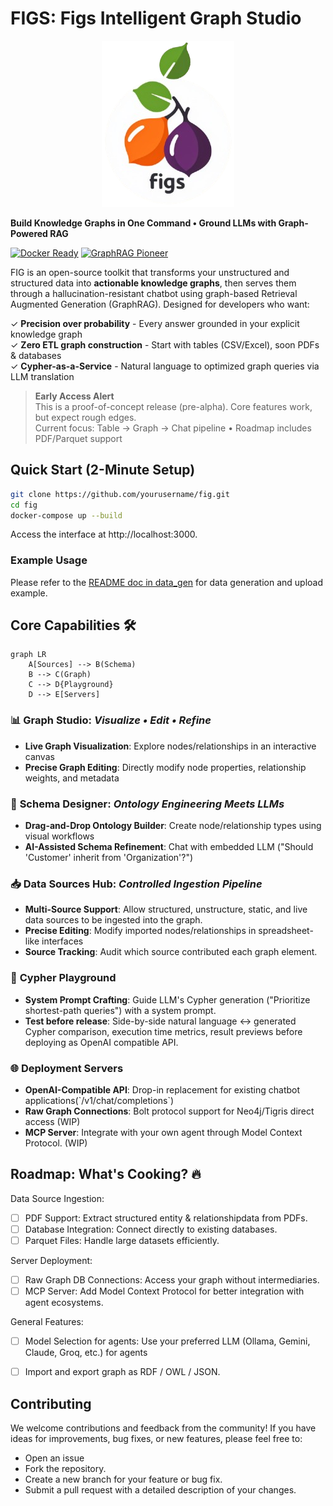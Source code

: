 # FIGS: Figs Intelligent Graph Studio

<p align="center">
  <img src="https://raw.githubusercontent.com/zhileiz/figs/refs/heads/main/public/figs-logo.png" alt="FIG Logo">
</p>

**Build Knowledge Graphs in One Command • Ground LLMs with Graph-Powered RAG**

[![Docker Ready](https://img.shields.io/badge/Docker-Ready-2496ED?logo=docker)](https://hub.docker.com/)
[![GraphRAG Pioneer](https://img.shields.io/badge/GraphRAG-Pioneer-FF6F61)](https://arxiv.org/abs/2403.14956)

FIG is an open-source toolkit that transforms your unstructured and structured data into **actionable knowledge graphs**, then serves them through a hallucination-resistant chatbot using graph-based Retrieval Augmented Generation (GraphRAG). Designed for developers who want:

✓ **Precision over probability** - Every answer grounded in your explicit knowledge graph  
✓ **Zero ETL graph construction** - Start with tables (CSV/Excel), soon PDFs & databases  
✓ **Cypher-as-a-Service** - Natural language to optimized graph queries via LLM translation

> **Early Access Alert**  
> This is a proof-of-concept release (pre-alpha). Core features work, but expect rough edges.  
> Current focus: Table → Graph → Chat pipeline • Roadmap includes PDF/Parquet support

## Quick Start (2-Minute Setup)
```bash
git clone https://github.com/yourusername/fig.git
cd fig
docker-compose up --build
```

Access the interface at http://localhost:3000. 

### Example Usage
Please refer to the [README doc in data_gen](https://github.com/zhileiz/figs/tree/main/data_gen) for data generation and upload example.

## Core Capabilities 🛠️

```mermaid
graph LR
    A[Sources] --> B(Schema)
    B --> C(Graph)
    C --> D{Playground}
    D --> E[Servers]
```

### 📊 **Graph Studio**: _Visualize • Edit • Refine_  
- **Live Graph Visualization**: Explore nodes/relationships in an interactive canvas  
- **Precise Graph Editing**: Directly modify node properties, relationship weights, and metadata

### 🧠 **Schema Designer**: _Ontology Engineering Meets LLMs_  
- **Drag-and-Drop Ontology Builder**: Create node/relationship types using visual workflows  
- **AI-Assisted Schema Refinement**: Chat with embedded LLM ("Should 'Customer' inherit from 'Organization'?")  

### 📥 **Data Sources Hub**:  _Controlled Ingestion Pipeline_  
- **Multi-Source Support**: Allow structured, unstructure, static, and live data sources to be ingested into the graph.
- **Precise Editing**: Modify imported nodes/relationships in spreadsheet-like interfaces  
- **Source Tracking**: Audit which source contributed each graph element.

### 🤖 **Cypher Playground**  
- **System Prompt Crafting**: Guide LLM's Cypher generation ("Prioritize shortest-path queries") with a system prompt.
- **Test before release**: Side-by-side natural language ↔ generated Cypher comparison, execution time metrics, result previews before deploying as OpenAI compatible API.

### 🌐 **Deployment Servers**  
- **OpenAI-Compatible API**: Drop-in replacement for existing chatbot applications(\`/v1/chat/completions\`)  
- **Raw Graph Connections**: Bolt protocol support for Neo4j/Tigris direct access (WIP)
- **MCP Server**: Integrate with your own agent through Model Context Protocol. (WIP)  


## Roadmap: What's Cooking? 🔥
Data Source Ingestion:
- [ ]  PDF Support: Extract structured entity & relationshipdata from PDFs.
- [ ]  Database Integration: Connect directly to existing databases.
- [ ]  Parquet Files: Handle large datasets efficiently.

Server Deployment:
- [ ]  Raw Graph DB Connections: Access your graph without intermediaries.
- [ ]  MCP Server: Add Model Context Protocol for better integration with agent ecosystems.

General Features:
- [ ]  Model Selection for agents: Use your preferred LLM (Ollama, Gemini, Claude, Groq, etc.) for agents
- [ ]  Import and export graph as RDF / OWL / JSON.


## Contributing

We welcome contributions and feedback from the community! If you have ideas for improvements, bug fixes, or new features, please feel free to:
 - Open an issue
 - Fork the repository.
 - Create a new branch for your feature or bug fix.
 - Submit a pull request with a detailed description of your changes.